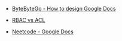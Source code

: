 - [ByteByteGo - How to design Google Docs](https://bytebytego.com/guides/how-to-design-google-docs/)
- [RBAC vs ACL](https://frontegg.com/guides/rbac-vs-acl)

- [Neetcode - Google Docs](https://www.youtube.com/watch?v=9JKBlkwg0yM&ab_channel=NeetCodeIO)
